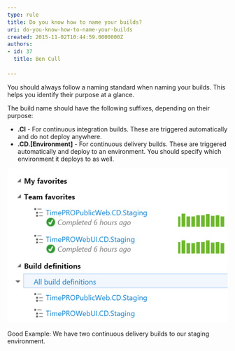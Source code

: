 ```yaml
---
type: rule
title: Do you know how to name your builds?
uri: do-you-know-how-to-name-your-builds
created: 2015-11-02T10:44:59.0000000Z
authors:
- id: 37
  title: Ben Cull

---
```


 You should always follow a naming standard when naming your builds. This helps you identify their purpose at a glance. 
​

The build name should have the following suffixes, depending on their purpose:

- **.CI** - For continuous integration builds. These are triggered automatically and do not deploy anywhere.
- **.CD.[Environment]** - For continuous delivery builds. These are triggered automatically and deploy to an environment. You should specify which environment it deploys to as well.


![buildnames.png](buildnames.png)

Good Example: We have two continuous delivery​ builds to our staging environment.



